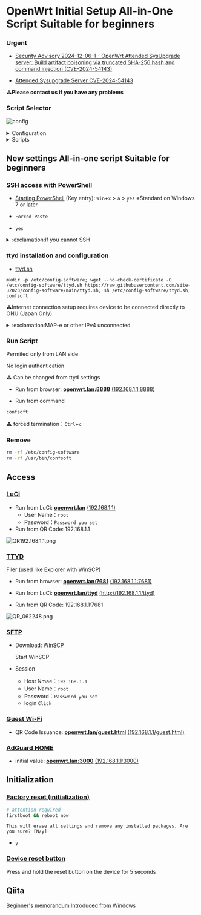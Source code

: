 # OpenWrt Initial Setup All-in-One Script Suitable for beginners

### **Urgent**
- [Security Advisory 2024-12-06-1 - OpenWrt Attended SysUpgrade server: Build artifact poisoning via truncated SHA-256 hash and command injection (CVE-2024-54143)](https://openwrt.org/advisory/2024-12-06)

- [Attended Sysupgrade Server CVE-2024-54143](https://lists.openwrt.org/pipermail/openwrt-announce/2024-December/000061.html)

:warning:**Please contact us if you have any problems**

### Script Selector
![config](https://github.com/site-u2023/config-software/assets/140032047/0e7be2b8-7f81-44c7-9452-432fda1f7db8)

<details><summary>Configuration</summary>

:warning:Japanese notation
- [Script Selector](https://qiita.com/site_u/items/c6a50aa6dea965b5a774#%E3%82%B9%E3%82%AF%E3%83%AA%E3%83%97%E3%83%88%E3%82%BB%E3%83%AC%E3%82%AF%E3%82%BF%E3%83%BC%E8%A6%81onu%E7%9B%B4%E7%B5%90)
  - [Initial system setup (host name, password, wifi, etc.)](https://qiita.com/site_u/items/59c641c9dc0eec3b1324)
    - [Dynamic frequency selection (DFS)](https://qiita.com/site_u/items/f42be7c0953187b9428a#dynamic-frequency-selection-dfs)
    - [Guest Wi-Fi (QR code)](https://qiita.com/site_u/items/f42be7c0953187b9428a#guest-wi-fi-qr-code)
    - [Target Wake Time (TWT)](https://qiita.com/site_u/items/f42be7c0953187b9428a#target-wake-time-twt)
  - [Internet connection setup in Japan (MAP-e, DS-LITE, PPPoE)](https://qiita.com/site_u/items/4b8076cb8c9b05bc3f9a)
    - OCN Virtual Connect automatic configuration (including Nichiban measures)
      - Only Nichiban countermeasure settings are executed
    - V6 Plus and IPv6 options automatically configured (including Nichiban measures)
      - Only Nichiban countermeasure settings are executed
    - Transix Auto Configuration
    - Xpass Auto Configuration
    - V6connect Auto Configuration
    - PPPoE (iPv4 and IPv6): Authentication ID (user name) and password required
      - Perform PPPoE IPv4 connection setup
      - Perform PPPoE IPv4 and IPv6 connection setup
  - [Recommended Package Installation](https://qiita.com/site_u/items/a23d165201081817cb00)[(USB auto-detection)](https://qiita.com/site_u/items/597199882dc4d56c2385#usb)
    - Automatic full installation (recommended package all-in)
    - Selective Install
    - Confirmation of packages installed after flashing
  - [Access point configuration (Dumb / Bridge)](https://qiita.com/site_u/items/0463c782be0acd6d23d3)
  - [Ad blocker and DNS encryption installation](https://qiita.com/site_u/items/cf34ea1ee9a1971272bc)
    - [AdGuard HOME Setup and Installation](https://qiita.com/site_u/items/cf34ea1ee9a1971272bc#adguard-home)
      - Administrative web interface settings (port, username, and password only)
    - [AdBlockd installation and configuration (Japan only)](https://qiita.com/site_u/items/cf34ea1ee9a1971272bc#adblock)
      - AdBlock installation and configuration (custom filter add-in)
      - Installation and configuration of AdBlock-fast (custom filter add-in)
    - [DNS over HTTPS (DoH) configuration and installation](https://qiita.com/site_u/items/cf34ea1ee9a1971272bc#https-dns-proxy)
    - [DNS over TLS (DoT) configuration and installation](https://qiita.com/site_u/items/cf34ea1ee9a1971272bc#stubby)
  - [Home Assistant Installation](https://qiita.com/site_u/items/c33defca3eae1e8c62b8)
  - Other
    - [Button Setup and Installation](https://qiita.com/site_u/items/08764ce9473231482c17)
    - [IPERF3 installation and service addition](https://qiita.com/site_u/items/599124e2904d1374c2c9#iperf3)
    - [Location Based Service (LBS) Stop](https://qiita.com/site_u/items/3cd3fc65a789461262e8#%E4%BD%8D%E7%BD%AE%E6%83%85%E5%A0%B1%E3%82%B5%E3%83%BC%E3%83%93%E3%82%B9%E5%81%9C%E6%AD%A2)
    - [SAMBA4 and WSDD2 installation](https://qiita.com/site_u/items/aa9164859a78cb4e3f8f)
    - [Dynamic frequency selection (DFS)](https://qiita.com/site_u/items/f42be7c0953187b9428a#dynamic-frequency-selection-dfs)
    - [Guest Wi-Fi (QR code)](https://qiita.com/site_u/items/f42be7c0953187b9428a#guest-wi-fi-qr-code)
    - [Target Wake Time (TWT)](https://qiita.com/site_u/items/f42be7c0953187b9428a#target-wake-time-twt)
    - [Guest servicing (QR code issuance and random password)](https://qiita.com/site_u/items/f42be7c0953187b9428a#%E3%82%B2%E3%82%B9%E3%83%88%E3%81%AE%E3%82%B5%E3%83%BC%E3%83%93%E3%82%B9%E5%8C%96-qr%E3%82%B3%E3%83%BC%E3%83%89%E7%99%BA%E8%A1%8C%E3%81%A8%E3%83%A9%E3%83%B3%E3%83%80%E3%83%A0%E3%83%91%E3%82%B9%E3%83%AF%E3%83%BC%E3%83%89)
  - Quit

---

</details>

<details><summary>Scripts</summary>

- [README.md](https://github.com/site-u2023/config-software/blob/main/README.md)
  - [openwrt-config.sh](https://github.com/site-u2023/config-software/blob/main/openwrt-config.sh)
    - [system-config.sh](https://github.com/site-u2023/config-software/blob/main/system-config.sh)
      - [system.sh](https://github.com/site-u2023/config-software/blob/main/system.sh)
      - [dfs-check-new-config.sh](https://github.com/site-u2023/config-software/blob/main/dfs-check-new-config.sh)
    - [internet-config.sh](https://github.com/site-u2023/config-software/blob/main/internet-config.sh)
      - [map-e.sh](https://github.com/site-u2023/config-software/blob/main/map-e.sh)
      - [ds-lite.sh](https://github.com/site-u2023/config-software/blob/main/ds-lite.sh)
    - [package-config.sh](https://github.com/site-u2023/config-software/blob/main/package-config.sh)
      - [package-auto.sh](https://github.com/site-u2023/config-software/blob/main/package-auto.sh)
        - [package-auto-e.sh](https://github.com/site-u2023/config-software/blob/main/package-auto-e.sh)
        - [package-manual-g.sh](https://github.com/site-u2023/config-software/blob/main/package-manual-g.sh)
      - [package-manual.sh](https://github.com/site-u2023/config-software/blob/main/package-manual.sh)
        - [package-manual-e.sh](https://github.com/site-u2023/config-software/blob/main/package-manual-e.sh)
        - [package-manual-g.sh](https://github.com/site-u2023/config-software/blob/main/package-manual-g.sh)
      - [install-config.sh](https://github.com/site-u2023/config-software/blob/main/install-config.sh)
    - [dumb-config.sh](https://github.com/site-u2023/config-software/blob/main/dumb-config.sh)
      - [dumb.sh](https://github.com/site-u2023/config-software/blob/main/dumb.sh)
    - [ad-dns-blocking-config.sh](https://github.com/site-u2023/config-software/blob/main/ad-dns-blocking-config.sh)
      - [adguard-config.sh](https://github.com/site-u2023/config-software/blob/main/adguard-config.sh)
        - [adguardhome.yaml](https://raw.githubusercontent.com/site-u2023/config-software/main/adguardhome.yaml)
        - [adguardhome.yaml-g](https://raw.githubusercontent.com/site-u2023/config-software/main/adguardhome.yaml-g)
        - [htpasswd](https://github.com/site-u2023/config-software/blob/main/htpasswd)
        - [htpasswd-x86](https://github.com/site-u2023/config-software/blob/main/htpasswd-x86)
        - [adguard.sh](https://github.com/site-u2023/config-software/blob/main/adguard.sh)
      - [adblock-config.sh](https://github.com/site-u2023/config-software/blob/main/adblock-config.sh)
        - [adblock.sh](https://github.com/site-u2023/config-software/blob/main/adblock.sh)
        - [adblock-fast.sh](https://github.com/site-u2023/config-software/blob/main/adblock-fast.sh)
    - [HomeAssistant](https://github.com/site-u2023/config-software/blob/main/homeassistant.sh)
    - [etc-config.sh](https://github.com/site-u2023/config-software/blob/main/etc-config.sh)
      - [button-config.sh](https://github.com/site-u2023/config-software/blob/main/button-config.sh)
        - [button.sh](https://github.com/site-u2023/config-software/blob/main/button.sh)
      - [iperf3](https://github.com/site-u2023/config-software/blob/main/ad-dns-blocking-config.sh)
      - [dfs-check-new-config.sh](https://github.com/site-u2023/config-software/blob/main/dfs-check-new-config.sh)
      - [guest.sh](https://github.com/site-u2023/config-software/blob/main/guest.sh)
---

</details>

## New settings All-in-one script Suitable for beginners

### [SSH access](https://openwrt.org/docs/guide-quick-start/sshadministration) with [PowerShell](https://learn.microsoft.com/en-us/powershell/scripting/what-is-windows-powershell?view=powershell-7.4)

- [Starting PowerShell](https://learn.microsoft.com/en-us/powershell/scripting/windows-powershell/starting-windows-powershell?view=powershell-7.4) (Key entry): `Win`+`x` > `a` > `yes`
  ※Standard on Windows 7 or later

- `Forced Paste`
- `yes`

<details><summary>:exclamation:If you cannot SSH</summary>

`C:\Users\yourusername\.ssh\known_hosts`
※Windows Hidden Files
```powershell:powershell
Clear-Content .ssh\known_hosts -Force
```
---

</details>
 
### ttyd installation and configuration

- [ttyd.sh](https://github.com/site-u2023/config-software/blob/main/ttyd.sh)
```sh:SSH
mkdir -p /etc/config-software; wget --no-check-certificate -O /etc/config-software/ttyd.sh https://raw.githubusercontent.com/site-u2023/config-software/main/ttyd.sh; sh /etc/config-software/ttyd.sh; confsoft
```
:warning:Internet connection setup requires device to be connected directly to ONU (Japan Only)
<details><summary>:exclamation:MAP-e or other IPv4 unconnected</summary>

https://github.com/ can be connected using IPv6
  - Connect client for setup to LAN1
```sh:SSH
# IPv6 Usage Settings
uci add network device
uci set network.@device[-1].name='lan1'
uci set network.@device[-1].mtu='1500'
uci set network.@device[-1].ipv6='1'
uci set network.@device[-1].mtu6='1500'
#
uci commit network
/etc/init.d/network reload
```

---

</details>

### Run Script

Permited only from LAN side

No login authentication

:warning: Can be changed from ttyd settings

- Run from browser: 
**[openwrt.lan:8888](http://openwrt.lan:8888)** [(192.168.1.1:8888)](http://192.168.1.1:8888)

- Run from command
```sh:SSH
confsoft
```
:warning: forced termination：`Ctrl`+`c`

### Remove
```sh :SSH
rm -rf /etc/config-software
rm -rf /usr/bin/confsoft
```

## Access

### [LuCi](https://qiita.com/site_u/items/a23d165201081817cb00#luciweb%E7%AE%A1%E7%90%86%E7%94%BB%E9%9D%A2)

- Run from LuCi:
**[openwrt.lan](http://openwrt.lan)** [(192.168.1.1)](http://192.168.1.1)
  - User Name：`root`
  - Password：`Password you set`
- Run from QR Code: 192.168.1.1

![QR192.168.1.1.png](https://qiita-image-store.s3.ap-northeast-1.amazonaws.com/0/3412833/93eed9ce-7319-9332-99ba-74455b471cdd.png) 


### [TTYD](https://qiita.com/site_u/items/a23d165201081817cb00#ttyd)
Filer (used like Explorer with WinSCP)

- Run from browser:
**[openwrt.lan:7681](http://openwrt.lan:7681)** [(192.168.1.1:7681)](http://192.168.1.1:7681)

- Run from LuCi:
**[openwrt.lan/ttyd](openwrt.lan/cgi-bin/luci/admin/services/ttyd)** [(http://192.168.1.1/ttyd)](http://192.168.1.1/cgi-bin/luci/admin/services/ttyd)

- Run from QR Code: 192.168.1.1:7681

![QR_062248.png](https://qiita-image-store.s3.ap-northeast-1.amazonaws.com/0/3412833/e7929d2e-d9b0-b599-33cf-55413d584b19.png)


### [SFTP](https://qiita.com/site_u/items/a23d165201081817cb00#sftp-server)

- Download: [WinSCP](https://winscp.net/eng/download.php)
  
  Start WinSCP

- Session
  - Host Nmae：`192.168.1.1`
  - User Name：`root`
  - Password：`Password you set`
  - login `Click `

### [Guest Wi-Fi](https://qiita.com/site_u/items/f42be7c0953187b9428a#%E3%82%B2%E3%82%B9%E3%83%88%E3%81%AE%E3%82%B5%E3%83%BC%E3%83%93%E3%82%B9%E5%8C%96-qr%E3%82%B3%E3%83%BC%E3%83%89%E7%99%BA%E8%A1%8C%E3%81%A8%E3%83%A9%E3%83%B3%E3%83%80%E3%83%A0%E3%83%91%E3%82%B9%E3%83%AF%E3%83%BC%E3%83%89)

- QR Code Issuance:
**[openwrt.lan/guest.html](http://openwrt.lan/guest.html)** [(192.168.1.1/guest.html)](http://192.168.1.1/guest.html)

### [AdGuard HOME](https://qiita.com/site_u/items/cf34ea1ee9a1971272bc#adguard-home)

- initial value:
**[openwrt.lan:3000](http://openwrt.lan:3000)** [(192.168.1.1:3000)](http://192.168.1.1:3000)

## Initialization

### [Factory reset (initialization)](https://openwrt.org/docs/guide-user/troubleshooting/failsafe_and_factory_reset#soft_factory_reset)
```sh
# attention required
firstboot && reboot now
```
`This will erase all settings and remove any installed packages. Are you sure? [N/y]`
- `y`

### [Device reset button](https://openwrt.org/docs/guide-user/troubleshooting/failsafe_and_factory_reset#reset_button)
Press and hold the reset button on the device for 5 seconds


## Qiita

[Beginner's memorandum Introduced from Windows](https://qiita.com/site_u/items/39fbac482c06c98b229b)
